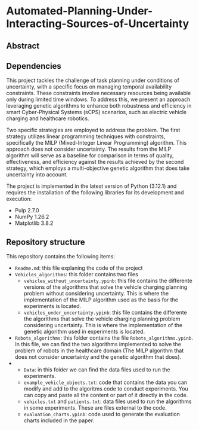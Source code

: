 # Automated-Planning-Under-Interacting-Sources-of-Uncertainty

## Abstract


## Dependencies 
This project tackles the challenge of task planning under conditions of uncertainty, with a specific focus on managing temporal availability constraints. These constraints involve necessary resources being available only during limited time windows. To address this, we present an approach leveraging genetic algorithms to enhance both robustness and efficiency in smart Cyber-Physical Systems (sCPS) scenarios, such as electric vehicle charging and healthcare robotics.

Two specific strategies are employed to address the problem. The first strategy utilizes linear programming techniques with constraints, specifically the MILP (Mixed-Integer Linear Programming) algorithm. This approach does not consider uncertainty. The results from the MILP algorithm will serve as a baseline for comparison in terms of quality, effectiveness, and efficiency against the results achieved by the second strategy, which employs a multi-objective genetic algorithm that does take uncertainty into account.

The project is implemented in the latest version of Python (3.12.1) and requires the installation of the following libraries for its development and execution:

* Pulp 2.7.0
* NumPy 1.26.2
* Matplotlib 3.8.2
  
## Repository structure
This repository contains the following items:
* `Readme.md`: this file explaning the code of the project
* `Vehicles_algorithms`: this folder contains two files
  * `vehicles_without_uncertainty.ypinb`: this file contains the differente versions of the algorithms that solve the vehicle charging planning problem without considering uncertainty. This is where the implementation of the MILP algorithm used as the basis for the experiments is located.
  * `vehicles_under_uncertainty.ypinb`: this file contains the differente the algorithms that solve the vehicle charging planning problem considering uncertainty. This is where the implementation of the genetic algorithm used in experiments is located.
* `Robots_algorithms`: this folder contains the file `Robots_algorithms.ypinb`. In this file, we can find the two algorithms implemented to solve the problem of robots in the healthcare domain (The MILP algorithm that does not consider uncertainty and the genetic algorithm that does).
* * `Data`: in this folder we can find the data files used to run the experiments.
  * `example_vehicle_objects.txt`: code that contains the data you can modify and add to the algoritms code to conduct experiments. You can copy and paste all the content or part of it directly in the code.
  * `vehicles.txt` and `patients.txt`: data files used to run the algorithms in some experiments. These are files external to the code.
  * `evaluation_charts.ypinb`: code used to generate the evaluation charts included in the paper.
